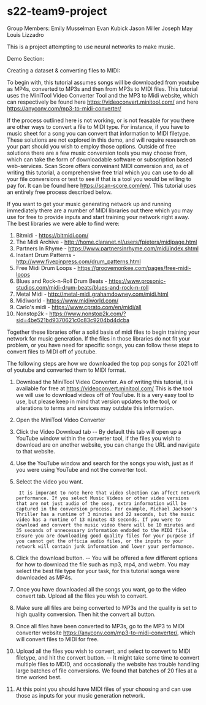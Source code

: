 # s22-team9-project
Group Members:
Emily Musselman
Evan Kubick
Jason Miller
Joseph May
Louis Lizzadro

This is a project attempting to use neural networks to make music. 

Demo Section:


Creating a dataset & converting files to MIDI:

To begin with, this tutorial assumes songs will be downloaded from youtube as MP4s, converted to MP3s and then from MP3s to MIDI files. This tutorial uses the MiniTool Video Converter Tool and the MP3 to Midi website, which can respectively be found here https://videoconvert.minitool.com/ and here https://anyconv.com/mp3-to-midi-converter/

If the process outlined here is not working, or is not feasable for you there are other ways to convert a file to MIDI type. For instance, if you have to music sheet for a song you can convert that information to MIDI filetype. These solutions are not explored in this demo, and will require research on your part should you wish to employ those options. Outside of free solutions there are a few music conversion tools you may choose from, which can take the form of downloadable software or subscription based web-services. Scan Score offers conveinant MIDI conversion and, as of writing this tutorial, a comprehensive free trial which you can use to do all your file conversions or test to see if that is a tool you would be willing to pay for. It can be found here https://scan-score.com/en/. This tutorial uses an entirely free process described below.  

If you want to get your music generating network up and running immediately there are a number of MIDI libraries out there which you may use for free to provide inputs and start training your network right away. The best libraries we were able to find were:

1. Bitmidi - https://bitmidi.com/
2. The Midi Archive - http://home.claranet.nl/users/fpieters/midipage.html
3. Partners In Rhyme - https://www.partnersinrhyme.com/midi/index.shtml
4. Instant Drum Patterns  - http://www.fivepinpress.com/drum_patterns.html
5. Free Midi Drum Loops -  https://groovemonkee.com/pages/free-midi-loops
6. Blues and Rock-n-Roll Drum Beats - https://www.prosonic-studios.com/midi-drum-beats/blues-and-rock-n-roll
7. Metal Midi - http://metal-midi.grahamdowney.com/midi.html 
8. Midiworld - https://www.midiworld.com/
9. Carlo's midi - https://www.cprato.com/en/midi/all
10. Nonstop2k - https://www.nonstop2k.com/?sid=4be521bd9370621c0c83c9204bd4dcba

Together these libraries offer a solid basis of midi files to begin training your network for music generation. If the files in those libraries do not fit your problem, or you have need for specific songs, you can follow these steps to convert files to MIDI off of youtube. 

The following steps are how we downloaded the top pop songs for 2021 off of youtube and converted them to MIDI format. 
1. Download the MiniTool Video Converter. As of writing this tutorial, it is available for free at  https://videoconvert.minitool.com/ This is the tool we will use to download videos off of YouTube. It is a very easy tool to use, but please keep in mind that version updates to the tool, or alterations to terms and services may outdate this information.

2. Open the MiniTool Video Converter 

3. Click the Video Download tab -- By default this tab will open up a YouTube window within the converter tool, if the files you wish to download are on another website, you can change the URL and navigate to that website.

4. Use the YouTube window and search for the songs you wish, just as if you were using YouTube and not the converter tool. 

5. Select the video you want. 

        It is imporant to note here that video slection can affect network performance. If you select Music Videos or other video versions that are not just audio of the song, extra information will be captured in the conversion process. For example, Michael Jackson's Thriller has a runtime of 3 minutes and 22 seconds, but the music video has a runtime of 13 minutes 43 seconds. If you were to download and convert the music video there will be 10 minutes and 35 seconds of unnecessary information endoded to the MIDI file. Ensure you are downloading good quality files for your purpose if you cannot get the officia audio files, or the inputs to your network will contain junk information and lower your performance. 
        
6. Click the download button. -- You will be offered a few different options for how to download the file such as mp3, mp4, and webm. You may select the best file type for your task, for this tutorial songs were downloaded as MP4s. 

7. Once you have downloaded all the songs you want, go to the video convert tab. Upload all the files you wish to convert.

8. Make sure all files are being converted to MP3s and the quality is set to high quality conversion. Then hit the convert all button.

9. Once all files have been converted to MP3s, go to the MP3 to MIDI converter website https://anyconv.com/mp3-to-midi-converter/, which will convert files to MIDI for free. 

10. Upload all the files you wish to convert, and select to convert to MIDI filetype, and hit the convert button. -- It might take some time to convert multiple files to MDID, and occasionally the website has trouble handling large batches of file conversions. We found that batches of 20 files at a time worked best. 

11. At this point you should have MIDI files of your choosing and can use those as inputs for your music generation network. 

